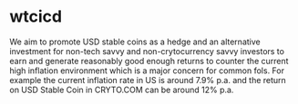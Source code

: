 # wtcicd
We aim to promote USD stable coins as a hedge and an alternative investment for non-tech savvy and non-crytocurrency savvy investors to earn and generate reasonably good enough returns to counter the current high inflation environment which is a major concern for common fols. For example the current inflation rate in US is around 7.9% p.a. and the return on USD Stable Coin in CRYTO.COM can be around 12% p.a.
